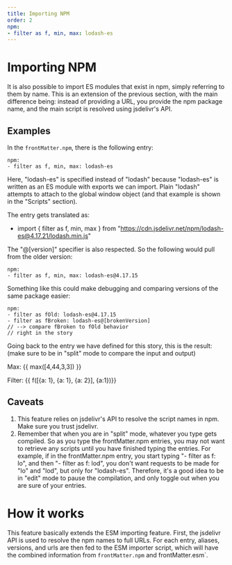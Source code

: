 ```yaml
---
title: Importing NPM
order: 2
npm:
- filter as f, min, max: lodash-es
---
```


# Importing NPM
It is also possible to import ES modules that exist in npm, simply referring to them by name. This is an extension of the previous section, with the main difference being: instead of providing a URL, you provide the npm package name, and the main script is resolved using jsdelivr's API. 

## Examples 
In the `frontMatter.npm`, there is the following entry:
```
npm:
- filter as f, min, max: lodash-es
```

Here, "lodash-es" is specified instead of "lodash" because "lodash-es" is written as an ES module with exports we can import. Plain "lodash" attempts to attach to the global window object (and that example is shown in the "Scripts" section). 

The entry gets translated as:
* import { filter as f, min, max } from "https://cdn.jsdelivr.net/npm/lodash-es@4.17.21/lodash.min.js"

The "@[version]" specifier is also respected. So the following would pull from the older version:
```
npm:
- filter as f, min, max: lodash-es@4.17.15
```

Something like this could make debugging and comparing versions of the same package easier:

```
npm:
- filter as fOld: lodash-es@4.17.15
- filter as fBroken: lodash-es@[brokenVersion]
// --> compare fBroken to fOld behavior
// right in the story
```

Going back to the entry we have defined for this story, this is the result: (make sure to be in "split" mode to compare the input and output)
<div v-if="!$fetchState.pending">
  Max: {{ max([4,44,3,3]) }}

  Filter: {{ f([{a: 1}, {a: 1}, {a: 2}], {a:1})}}
</div>

## Caveats

1. This feature relies on jsdelivr's API to resolve the script names in npm. Make sure you trust jsdelivr.
2. Remember that when you are in "split" mode, whatever you type gets compiled. So as you type the frontMatter.npm entries, you may not want to retrieve any scripts until you have finished typing the entries. For example, if in the frontMatter.npm entry, you start typing "- filter as f: lo", and then "- filter as f: lod", you don't want requests to be made for "lo" and "lod", but only for "lodash-es". Therefore, it's a good idea to be in "edit" mode to pause the compilation, and only toggle out when you are sure of your entries.

# How it works
This feature basically extends the ESM importing feature. First, the jsdelivr API is used to resolve the npm names to full URLs. For each entry, aliases, versions, and urls are then fed to the ESM importer script, which will have the combined information from `frontMatter.npm` and frontMatter.esm`. 
